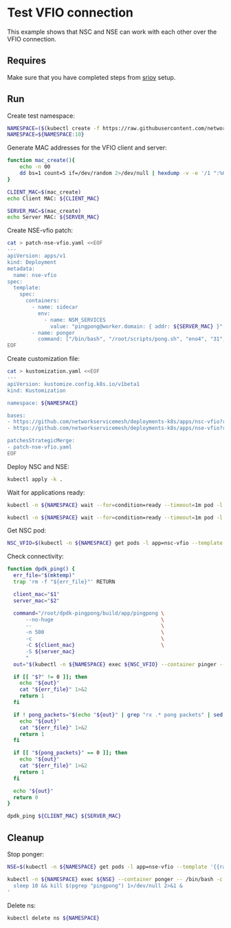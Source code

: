 # Test VFIO connection

This example shows that NSC and NSE can work with each other over the VFIO connection.

## Requires

Make sure that you have completed steps from [sriov](../../sriov) setup.

## Run

Create test namespace:
```bash
NAMESPACE=($(kubectl create -f https://raw.githubusercontent.com/networkservicemesh/deployments-k8s/6c2159b8f709053249ad0c6dade131114872022e/examples/use-cases/namespace.yaml)[0])
NAMESPACE=${NAMESPACE:10}
```

Generate MAC addresses for the VFIO client and server:
```bash
function mac_create(){
    echo -n 00
    dd bs=1 count=5 if=/dev/random 2>/dev/null | hexdump -v -e '/1 ":%02x"'
}
```
```bash
CLIENT_MAC=$(mac_create)
echo Client MAC: ${CLIENT_MAC}
```
```bash
SERVER_MAC=$(mac_create)
echo Server MAC: ${SERVER_MAC}
```

Create NSE-vfio patch:
```bash
cat > patch-nse-vfio.yaml <<EOF
---
apiVersion: apps/v1
kind: Deployment
metadata:
  name: nse-vfio
spec:
  template:
    spec:
      containers:
        - name: sidecar
          env:
            - name: NSM_SERVICES
              value: "pingpong@worker.domain: { addr: ${SERVER_MAC} }"
        - name: ponger
          command: ["/bin/bash", "/root/scripts/pong.sh", "eno4", "31", ${SERVER_MAC}]
EOF
```

Create customization file:
```bash
cat > kustomization.yaml <<EOF
---
apiVersion: kustomize.config.k8s.io/v1beta1
kind: Kustomization

namespace: ${NAMESPACE}

bases:
- https://github.com/networkservicemesh/deployments-k8s/apps/nsc-vfio?ref=6c2159b8f709053249ad0c6dade131114872022e
- https://github.com/networkservicemesh/deployments-k8s/apps/nse-vfio?ref=6c2159b8f709053249ad0c6dade131114872022e

patchesStrategicMerge:
- patch-nse-vfio.yaml
EOF
```

Deploy NSC and NSE:
```bash
kubectl apply -k .
```

Wait for applications ready:
```bash
kubectl -n ${NAMESPACE} wait --for=condition=ready --timeout=1m pod -l app=nsc-vfio
```
```bash
kubectl -n ${NAMESPACE} wait --for=condition=ready --timeout=1m pod -l app=nse-vfio
```

Get NSC pod:
```bash
NSC_VFIO=$(kubectl -n ${NAMESPACE} get pods -l app=nsc-vfio --template '{{range .items}}{{.metadata.name}}{{"\n"}}{{end}}')
```

Check connectivity:
```bash
function dpdk_ping() {
  err_file="$(mktemp)"
  trap 'rm -f "${err_file}"' RETURN

  client_mac="$1"
  server_mac="$2"

  command="/root/dpdk-pingpong/build/app/pingpong \
      --no-huge                                   \
      --                                          \
      -n 500                                      \
      -c                                          \
      -C ${client_mac}                            \
      -S ${server_mac}
      "
  out="$(kubectl -n ${NAMESPACE} exec ${NSC_VFIO} --container pinger -- /bin/bash -c "${command}" 2>"${err_file}")"

  if [[ "$?" != 0 ]]; then
    echo "${out}"
    cat "${err_file}" 1>&2
    return 1
  fi

  if ! pong_packets="$(echo "${out}" | grep "rx .* pong packets" | sed -E 's/rx ([0-9]*) pong packets/\1/g')"; then
    echo "${out}"
    cat "${err_file}" 1>&2
    return 1
  fi

  if [[ "${pong_packets}" == 0 ]]; then
    echo "${out}"
    cat "${err_file}" 1>&2
    return 1
  fi

  echo "${out}"
  return 0
}
```
```bash
dpdk_ping ${CLIENT_MAC} ${SERVER_MAC}
```

## Cleanup

Stop ponger:
```bash
NSE=$(kubectl -n ${NAMESPACE} get pods -l app=nse-vfio --template '{{range .items}}{{.metadata.name}}{{"\n"}}{{end}}')
```
```bash
kubectl -n ${NAMESPACE} exec ${NSE} --container ponger -- /bin/bash -c '\
  sleep 10 && kill $(pgrep "pingpong") 1>/dev/null 2>&1 &               \
'
```

Delete ns:
```bash
kubectl delete ns ${NAMESPACE}
```
